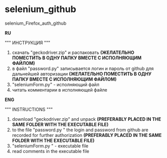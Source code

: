 # selenium_github
selenium_Firefox_auth_github

**RU**

"""   ИНСТРУКЦИЯ   """

1) скачать "geckodriver.zip" и распаковать **(ЖЕЛАТЕЛЬНО ПОМЕСТИТЬ В ОДНУ ПАПКУ ВМЕСТЕ С ИСПОЛНЯЮЩИМ ФАЙЛОМ)**
2) в файл "password.py" записывается логин и пароль от github для дальнейшей авторизации **(ЖЕЛАТЕЛЬНО ПОМЕСТИТЬ В ОДНУ ПАПКУ ВМЕСТЕ С ИСПОЛНЯЮЩИМ ФАЙЛОМ)**
3) "seleniumForm.py" - исполняющий файл
4) читать комментарии в исполняющей файле


**ENG**

""" INSTRUCTIONS """

1) download "geckodriver.zip" and unpack **(PREFERABLY PLACED IN THE SAME FOLDER WITH THE EXECUTABLE FILE)**
2) to the file "password.py " the login and password from github are recorded for further authorization **(PREFERABLY PLACED IN THE SAME FOLDER WITH THE EXECUTABLE FILE)**
3) "seleniumForm.py " - executable file
4) read comments in the executable file
